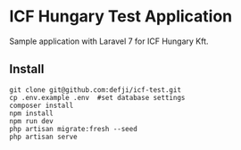 # ICF Hungary Test Application

Sample application with Laravel 7 for ICF Hungary Kft.

## Install
```
git clone git@github.com:defji/icf-test.git
cp .env.example .env  #set database settings
composer install 
npm install
npm run dev
php artisan migrate:fresh --seed
php artisan serve
```
